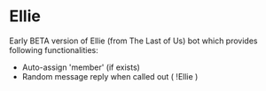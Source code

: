# Ellie

Early BETA version of Ellie (from The Last of Us) bot which provides following functionalities:

- Auto-assign 'member' (if exists)
- Random message reply when called out ( !Ellie )